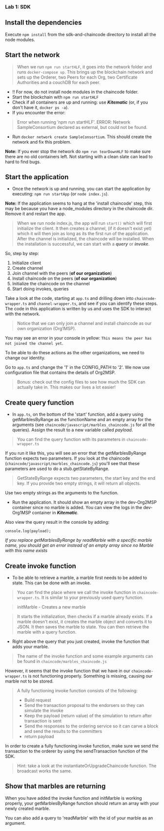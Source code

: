 ### Lab 1: SDK
## Install the dependencies
Execute `npm install` from the sdk-and-chaincode directory to install all the node modules.  

## Start the network
> When we run `npm run startHLF`, it goes into the
network folder and runs `docker-compose up`. This brings up the blockchain network and sets up the Orderer, two Peers for each Org, two Certificate Authorities
and a couchDB for each peer.

+ !! For now, do not install node modules in the chaincode folder.
+ Start the blockchain with `npm run startHLF`
+ Check if all containers are up and running: use ___Kitematic___ (or, if you don't have it, `docker ps -a`).
+ If you encounter the error:
>Error when running ’npm run startHLF’.
ERROR: Network SampleConsortium declared as external, but could not be found.

   + Run `docker network create SampleConsortium`. This should create the network and fix this problem.

**Note:** If you ever stop the network do `npm run tearDownHLF` to make sure there are no old containers left. Not starting with a clean slate can lead to hard to find bugs.

## Start the application
+ Once the network is up and running, you can start the application by executing: `npm run startApp` (or `node index.js`).

**Note:** If the application seems to hang at the 'install chaincode' step, this may be because you have a node_modules directory in the chaincode dir. Remove it and restart the app.

> When we run node index.js, the app will run `start()` which will first initialize the client. It then creates a
channel, (if it doesn't exist yet) which it will then join as long as its the first run of the application. After the
channel is initialized, the chaincode will be installed. When the installation is successful, we can start with a ___query___ or ___invoke___.

So, step by step:  
1. Initialize client
2. Create channel
3. Join channel with the peers (**of our organization**)
4. Install chaincode on the peers (**of our organization**)
5. Initialize the chaincode on the channel
6. Start doing invokes, queries

Take a look at the code, starting at `app.ts` and drilling down into `chaincode-wrapper.ts` and `channel-wrapper.ts`, and see if you can identify these steps. The code in this application is written by us and uses the SDK to interact with the network.

> Notice that we can only join a channel and install chaincode as our own organization (Org1MSP). 

You may see an error in your console in yellow: `This means the peer has not joined the channel yet`.  

To be able to do these actions as the other organizations, we need to change our identity.

Go to `app.ts` and change the '1' in the CONFIG_PATH to '2'. We now use configuration file that contains the details of Org2MSP.  

> Bonus: check out the config files to see how much the SDK can actually take in. This makes our lives a lot easier!

## Create query function
+ In `app.ts`, on the bottom of the 'start' function, add a query using getMarblesByRange as the functionName and an empty array for the arguments (see `chaincode/javascript/marbles_chaincode.js` for all the queries). Assign the result to a new variable called _payload_.

> You can find the query function with its parameters in `chaincode-wrapper.ts`

If you run it like this, you will see an error that the getMarblesByRange function expects two parameters. If you look at the chaincode (`chaincode/javascript/marbles_chaincode.js`) you'll see that these parameters are used to do a stub.getStateByRange.

> GetStateByRange expects two parameters, the start key and the end key. If you provide two empty strings, it will return all objects.

Use two empty strings as the arguments to the function.

+ Run the application. It should show an empty array in the dev-Org2MSP container since no marble is added.
You can view the logs in the dev-Org1MSP container in ___Kitematic___.

Also view the query result in the console by adding:

    console.log(payload);

*If you replace _getMarblesByRange_ by _readMarble_ with a specific marble name, you should get an error instead of an empty array since no Marble with this name exists*

## Create invoke function
+ To be able to retrieve a marble, a marble first needs to be added to state. This can be done with an invoke.

> You can find the place where we call the invoke function in `chaincode-wrapper.ts`. It is similar to your previously used query function.

> initMarble - Creates a new marble

> It starts the initialization, then checks if a marble already exists.
If a marble doesn't exist, it creates the marble object and converts it to JSON.
It then saves the marble to state. You can then retrieve the marble with a query function.

+ Right above the query that you just created, invoke the function that adds your marble.

> The name of the invoke function and some example arguments can be found in `chaincode/marbles_chaincode.js`

However, it seems that the invoke function that we have in our `chaincode-wrapper.ts` is not functioning properly. Something is missing, causing our marble not to be stored.

> A fully functioning invoke function consists of the following:
>  + Build request
>  + Send the transaction proposal to the endorsers so they can simulate the invoke
>  + Keep the payload (return value) of the simulation to return after transaction is sent
>  + Send the responses to the ordering service so it can carve a block and send the results to the committers
>  + return payload

In order to create a fully functioning invoke function, make sure we send the transaction to the orderer by using the sendTransaction function of the SDK.

> Hint: take a look at the instantiateOrUpgradeChaincode function. The broadcast works the same.

## Show that marbles are returning

When you have added the invoke function and initMarble is working properly, your getMarblesByRange function should return an array with your newly created marble.

You can also add a query to 'readMarble' with the id of your marble as an argument.